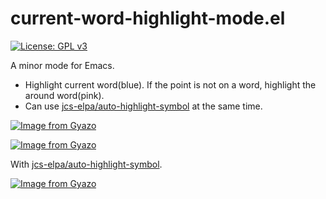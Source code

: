 # current-word-highlight-mode.el

[![License: GPL v3](https://img.shields.io/badge/License-GPLv3-blue.svg)](https://www.gnu.org/licenses/gpl-3.0)

A minor mode for Emacs.
* Highlight current word(blue). If the point is not on a word, highlight the around word(pink).
* Can use <a href="https://github.com/jcs-elpa/auto-highlight-symbol">jcs-elpa/auto-highlight-symbol</a> at the same time.

[![Image from Gyazo](https://i.gyazo.com/0a604559d7c56a9c9d64da3b5973070c.gif)](https://gyazo.com/0a604559d7c56a9c9d64da3b5973070c)

[![Image from Gyazo](https://i.gyazo.com/166e16305f5860911301c59e521ae66d.gif)](https://gyazo.com/166e16305f5860911301c59e521ae66d)

With <a href="https://github.com/jcs-elpa/auto-highlight-symbol">jcs-elpa/auto-highlight-symbol</a>.

[![Image from Gyazo](https://i.gyazo.com/b5d8b85f724900c1ab8b646c5c6cf640.gif)](https://gyazo.com/b5d8b85f724900c1ab8b646c5c6cf640)
